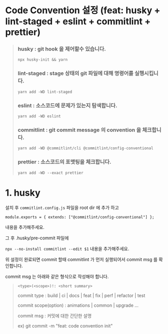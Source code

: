 # Code Convention 설정 (feat: husky + lint-staged + eslint + commitlint + prettier)

> ### husky : git hook 을 제어할수 있습니다.
>
> `npx husky-init && yarn`
>
> ### lint-staged : stage 상태의 git 파일에 대해 명령어를 실행시킵니다.
>
> `yarn add -WD lint-staged`
>
> ### eslint : 소스코드에 문제가 있는지 탐색합니다.
>
> `yarn add -WD eslint`
>
> ### commitlint : git commit message 의 convention 을 체크합니다.
>
> `yarn add -WD @commitlint/cli @commitlint/config-conventional`
>
> ### prettier : 소스코드의 포맷팅을 체크합니다.
>
> `yarn add -WD --exact prettier`

# 1. husky

설치 후 `commitlint.config.js` 파일을 root dir 에 추가 하고

`module.exports = { extends: ["@commitlint/config-conventional"] };`

내용을 추가해주세요.

그 후 .husky/pre-commit 파일에

`npx --no-install commitlint --edit $1` 내용을 추가해주세요.

위 설정이 완료되면 commit 할때 commitlint 가 먼저 실행되어서 commit msg 를 확인합니다.

commit msg 는 아래와 같은 형식으로 작성해야 합니다.

> `<type>(<scope>)!: <short summary>`
>
> commit type : build | ci | docs | feat | fix | perf | refactor | test
>
> commit scope(option) : animations | common | upgrade ...
>
> commit msg : 커밋에 대한 간단한 설명
>
> ex) git commit -m "feat: code convention init"
